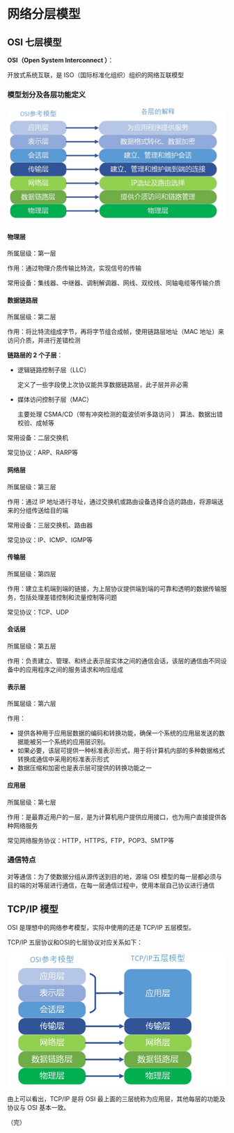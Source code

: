 # 网络分层模型

## OSI 七层模型

**OSI（Open System Interconnect ）**：

开放式系统互联，是 ISO（国际标准化组织）组织的网络互联模型

### 模型划分及各层功能定义

![OSI](../network/images/OSI.jpg)

#### 物理层

所属层级：第一层

作用：通过物理介质传输比特流，实现信号的传输

常用设备：集线器、中继器、调制解调器、网线、双绞线、同轴电缆等传输介质

#### 数据链路层

所属层级：第二层

作用：将比特流组成字节，再将字节组合成帧，使用链路层地址（MAC 地址）来访问介质，并进行差错检测

**链路层的 2 个子层**：

+ 逻辑链路控制子层（LLC）

  定义了一些字段使上次协议能共享数据链路层，此子层并非必需

+ 媒体访问控制子层（MAC）

  主要处理 CSMA/CD（带有冲突检测的载波侦听多路访问 ） 算法、数据出错校验、成帧等

常用设备：二层交换机

常见协议：ARP、RARP等

#### 网络层

所属层级：第三层

作用：通过 IP 地址进行寻址，通过交换机或路由设备选择合适的路由，将源端送来的分组传送给目的端

常用设备：三层交换机、路由器

常见协议：IP、ICMP、IGMP等

#### 传输层

所属层级：第四层

作用：建立主机端到端的链接，为上层协议提供端到端的可靠和透明的数据传输服务，包括处理差错控制和流量控制等问题

常见协议：TCP、UDP

#### 会话层

所属层级：第五层

作用：负责建立、管理、和终止表示层实体之间的通信会话，该层的通信由不同设备中的应用程序之间的服务请求和响应组成

#### 表示层

所属层级：第六层

作用：

+ 提供各种用于应用层数据的编码和转换功能，确保一个系统的应用层发送的数据能被另一个系统的应用层识别。
+ 如果必要，该层可提供一种标准表示形式，用于将计算机内部的多种数据格式转换成通信中采用的标准表示形式
+ 数据压缩和加密也是表示层可提供的转换功能之一

#### 应用层

所属层级：第七层

作用：是最靠近用户的一层，是为计算机用户提供应用接口，也为用户直接提供各种网络服务 

常见网络服务协议：HTTP，HTTPS，FTP，POP3、SMTP等 
### 通信特点

对等通信：为了使数据分组从源传送到目的地，源端 OSI 模型的每一层都必须与目的端的对等层进行通信，在每一层通信过程中，使用本层自己协议进行通信 


## TCP/IP 模型

OSI  是理想中的网络参考模型，实际中使用的还是 TCP/IP 五层模型。

 TCP/IP 五层协议和OSI的七层协议对应关系如下：

![tcp](../network/images/tcp-osi.jpg)

由上可以看出，TCP/IP 是将 OSI 最上面的三层统称为应用层，其他每层的功能及协议与 OSI 基本一致。

（完）